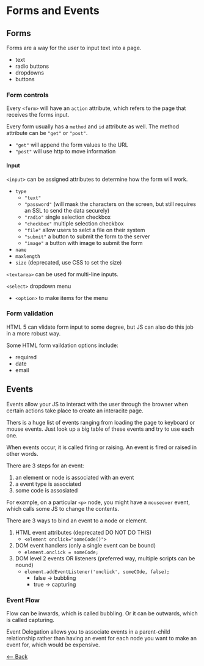 # Forms and Events

## Forms

Forms are a way for the user to input text into a page.

- text
- radio buttons
- dropdowns
- buttons

### Form controls

Every `<form>` will have an `action` attribute, which refers to the page that receives the forms input.

Every form usually has a `method` and `id` attribute as well.
The method attribute can be `"get"` or `"post"`.

- `"get"` will append the form values to the URL
- `"post"` will use http to move information

#### Input

`<input>` can be assigned attributes to determine how the form will work.

- `type`
  - `"text"`
  - `"password"` (will mask the characters on the screen, but still requires an SSL to send the data securely)
  - `"radio"` single selection checkbox
  - `"checkbox"` multiple selection checkbox
  - `"file"` allow users to selct a file on their system
  - `"submit"` a button to submit the form to the server
  - `"image"` a button with image to submit the form
- `name`
- `maxlength`
- `size` (deprecated, use CSS to set the size)

`<textarea>` can be used for multi-line inputs.

`<select>` dropdown menu

- `<option>` to make items for the menu

### Form validation

HTML 5 can vlidate form input to some degree, but JS can also do this job in a more robust way.

Some HTML form vaildation options include:

- required
- date
- email

## Events

Events allow your JS to interact with the user through the browser when certain actions take place to create an interacite page.

Thers is a huge list of events ranging from loading the page to keyboard or mouse events. Just look up a big table of these events and try to use each one.

When events occur, it is called firing or raising.
An event is fired or raised in other words.

There are 3 steps for an event:

1. an element or node is associated with an event
2. a event type is associated
3. some code is assosiated

For example, on a particular `<p>` node, you might have a `mouseover` event, which calls some JS to change the contents.

There are 3 ways to bind an event to a node or element.

1. HTML event attributes (deprecated DO NOT DO THIS)
   - `<element onclick="someCode()">`
2. DOM event handlers (only a single event can be bound)
   - `element.onclick = someCode;`
3. DOM level 2 events OR listeners (preferred way, multiple scripts can be nound)
   - `element.addEventListener('onclick', someCOde, false);`
     - false -> bubbling
     - true -> capturing

### Event Flow

Flow can be inwards, which is called bubbling.
Or it can be outwards, which is called capturing.

Event Delegation allows you to associate events in a parent-child relationship rather than having an event for each node you want to make an event for, which would be expensive.

[<-- Back](../README.md)
